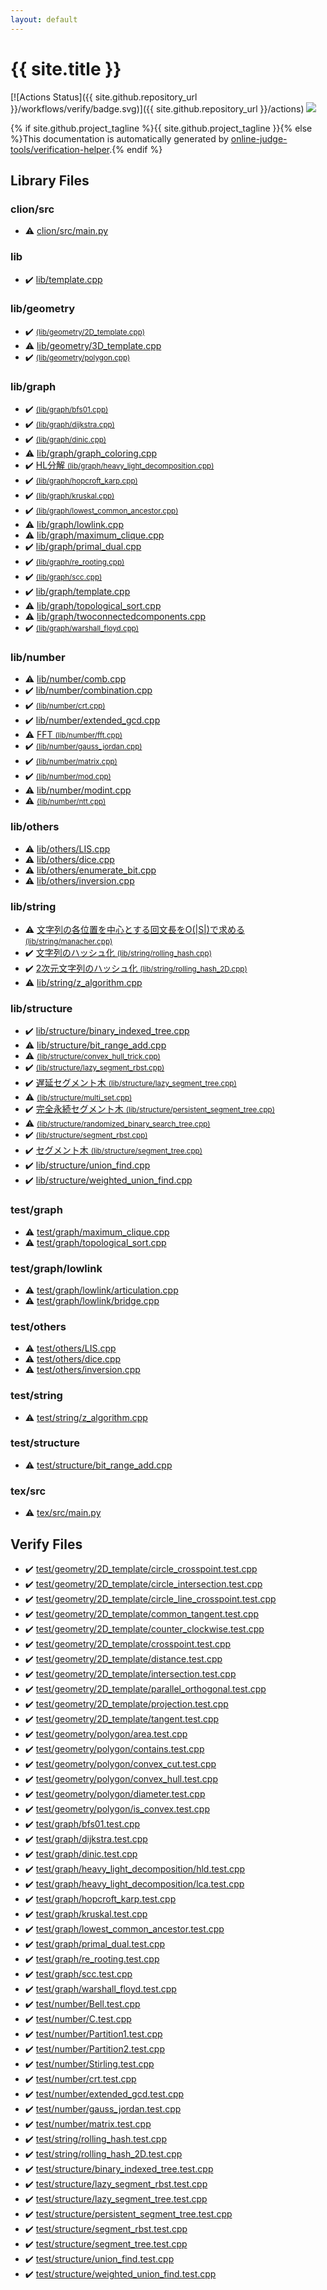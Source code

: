 ```yaml
---
layout: default
---
```


<!-- mathjax config similar to math.stackexchange -->
<script type="text/javascript" async
  src="https://cdnjs.cloudflare.com/ajax/libs/mathjax/2.7.5/MathJax.js?config=TeX-MML-AM_CHTML">
</script>
<script type="text/x-mathjax-config">
  MathJax.Hub.Config({
    TeX: { equationNumbers: { autoNumber: "AMS" }},
    tex2jax: {
      inlineMath: [ ['$','$'] ],
      processEscapes: true
    },
    "HTML-CSS": { matchFontHeight: false },
    displayAlign: "left",
    displayIndent: "2em"
  });
</script>

<script type="text/javascript" src="https://cdnjs.cloudflare.com/ajax/libs/jquery/3.4.1/jquery.min.js"></script>
<script src="https://cdn.jsdelivr.net/npm/jquery-balloon-js@1.1.2/jquery.balloon.min.js" integrity="sha256-ZEYs9VrgAeNuPvs15E39OsyOJaIkXEEt10fzxJ20+2I=" crossorigin="anonymous"></script>
<script type="text/javascript" src="assets/js/copy-button.js"></script>
<link rel="stylesheet" href="assets/css/copy-button.css" />


# {{ site.title }}

[![Actions Status]({{ site.github.repository_url }}/workflows/verify/badge.svg)]({{ site.github.repository_url }}/actions)
<a href="{{ site.github.repository_url }}"><img src="https://img.shields.io/github/last-commit/{{ site.github.owner_name }}/{{ site.github.repository_name }}" /></a>

{% if site.github.project_tagline %}{{ site.github.project_tagline }}{% else %}This documentation is automatically generated by <a href="https://github.com/online-judge-tools/verification-helper">online-judge-tools/verification-helper</a>.{% endif %}

## Library Files

<div id="ed6a026ddead4378a6f388dc9d849bf0"></div>

### clion/src

* :warning: <a href="library/clion/src/main.py.html">clion/src/main.py</a>


<div id="e8acc63b1e238f3255c900eed37254b8"></div>

### lib

* :heavy_check_mark: <a href="library/lib/template.cpp.html">lib/template.cpp</a>


<div id="7096d029078708cdbb96f2303d66dee8"></div>

### lib/geometry

* :heavy_check_mark: <a href="library/lib/geometry/2D_template.cpp.html"> <small>(lib/geometry/2D_template.cpp)</small></a>
* :warning: <a href="library/lib/geometry/3D_template.cpp.html">lib/geometry/3D_template.cpp</a>
* :heavy_check_mark: <a href="library/lib/geometry/polygon.cpp.html"> <small>(lib/geometry/polygon.cpp)</small></a>


<div id="6e267a37887a7dcb68cbf7008d6c7e48"></div>

### lib/graph

* :heavy_check_mark: <a href="library/lib/graph/bfs01.cpp.html"> <small>(lib/graph/bfs01.cpp)</small></a>
* :heavy_check_mark: <a href="library/lib/graph/dijkstra.cpp.html"> <small>(lib/graph/dijkstra.cpp)</small></a>
* :heavy_check_mark: <a href="library/lib/graph/dinic.cpp.html"> <small>(lib/graph/dinic.cpp)</small></a>
* :warning: <a href="library/lib/graph/graph_coloring.cpp.html">lib/graph/graph_coloring.cpp</a>
* :heavy_check_mark: <a href="library/lib/graph/heavy_light_decomposition.cpp.html">HL分解 <small>(lib/graph/heavy_light_decomposition.cpp)</small></a>
* :heavy_check_mark: <a href="library/lib/graph/hopcroft_karp.cpp.html"> <small>(lib/graph/hopcroft_karp.cpp)</small></a>
* :heavy_check_mark: <a href="library/lib/graph/kruskal.cpp.html"> <small>(lib/graph/kruskal.cpp)</small></a>
* :heavy_check_mark: <a href="library/lib/graph/lowest_common_ancestor.cpp.html"> <small>(lib/graph/lowest_common_ancestor.cpp)</small></a>
* :warning: <a href="library/lib/graph/lowlink.cpp.html">lib/graph/lowlink.cpp</a>
* :warning: <a href="library/lib/graph/maximum_clique.cpp.html">lib/graph/maximum_clique.cpp</a>
* :heavy_check_mark: <a href="library/lib/graph/primal_dual.cpp.html">lib/graph/primal_dual.cpp</a>
* :heavy_check_mark: <a href="library/lib/graph/re_rooting.cpp.html"> <small>(lib/graph/re_rooting.cpp)</small></a>
* :heavy_check_mark: <a href="library/lib/graph/scc.cpp.html"> <small>(lib/graph/scc.cpp)</small></a>
* :heavy_check_mark: <a href="library/lib/graph/template.cpp.html">lib/graph/template.cpp</a>
* :warning: <a href="library/lib/graph/topological_sort.cpp.html">lib/graph/topological_sort.cpp</a>
* :warning: <a href="library/lib/graph/twoconnectedcomponents.cpp.html">lib/graph/twoconnectedcomponents.cpp</a>
* :heavy_check_mark: <a href="library/lib/graph/warshall_floyd.cpp.html"> <small>(lib/graph/warshall_floyd.cpp)</small></a>


<div id="12cd94d703d26487f7477e7dcce25e7f"></div>

### lib/number

* :warning: <a href="library/lib/number/comb.cpp.html">lib/number/comb.cpp</a>
* :heavy_check_mark: <a href="library/lib/number/combination.cpp.html">lib/number/combination.cpp</a>
* :heavy_check_mark: <a href="library/lib/number/crt.cpp.html"> <small>(lib/number/crt.cpp)</small></a>
* :heavy_check_mark: <a href="library/lib/number/extended_gcd.cpp.html">lib/number/extended_gcd.cpp</a>
* :warning: <a href="library/lib/number/fft.cpp.html">FFT <small>(lib/number/fft.cpp)</small></a>
* :heavy_check_mark: <a href="library/lib/number/gauss_jordan.cpp.html"> <small>(lib/number/gauss_jordan.cpp)</small></a>
* :heavy_check_mark: <a href="library/lib/number/matrix.cpp.html"> <small>(lib/number/matrix.cpp)</small></a>
* :heavy_check_mark: <a href="library/lib/number/mod.cpp.html"> <small>(lib/number/mod.cpp)</small></a>
* :warning: <a href="library/lib/number/modint.cpp.html">lib/number/modint.cpp</a>
* :warning: <a href="library/lib/number/ntt.cpp.html"> <small>(lib/number/ntt.cpp)</small></a>


<div id="2569b475fca6e8e7d428548d20016ff0"></div>

### lib/others

* :warning: <a href="library/lib/others/LIS.cpp.html">lib/others/LIS.cpp</a>
* :warning: <a href="library/lib/others/dice.cpp.html">lib/others/dice.cpp</a>
* :warning: <a href="library/lib/others/enumerate_bit.cpp.html">lib/others/enumerate_bit.cpp</a>
* :warning: <a href="library/lib/others/inversion.cpp.html">lib/others/inversion.cpp</a>


<div id="9a48db5fb6f746df590a3d4604f6478b"></div>

### lib/string

* :warning: <a href="library/lib/string/manacher.cpp.html">文字列の各位置を中心とする回文長をO(|S|)で求める <small>(lib/string/manacher.cpp)</small></a>
* :heavy_check_mark: <a href="library/lib/string/rolling_hash.cpp.html">文字列のハッシュ化 <small>(lib/string/rolling_hash.cpp)</small></a>
* :heavy_check_mark: <a href="library/lib/string/rolling_hash_2D.cpp.html">2次元文字列のハッシュ化 <small>(lib/string/rolling_hash_2D.cpp)</small></a>
* :warning: <a href="library/lib/string/z_algorithm.cpp.html">lib/string/z_algorithm.cpp</a>


<div id="c4d905b3311a5371af1ce28a5d3ead13"></div>

### lib/structure

* :heavy_check_mark: <a href="library/lib/structure/binary_indexed_tree.cpp.html">lib/structure/binary_indexed_tree.cpp</a>
* :warning: <a href="library/lib/structure/bit_range_add.cpp.html">lib/structure/bit_range_add.cpp</a>
* :warning: <a href="library/lib/structure/convex_hull_trick.cpp.html"> <small>(lib/structure/convex_hull_trick.cpp)</small></a>
* :heavy_check_mark: <a href="library/lib/structure/lazy_segment_rbst.cpp.html"> <small>(lib/structure/lazy_segment_rbst.cpp)</small></a>
* :heavy_check_mark: <a href="library/lib/structure/lazy_segment_tree.cpp.html">遅延セグメント木 <small>(lib/structure/lazy_segment_tree.cpp)</small></a>
* :warning: <a href="library/lib/structure/multi_set.cpp.html"> <small>(lib/structure/multi_set.cpp)</small></a>
* :heavy_check_mark: <a href="library/lib/structure/persistent_segment_tree.cpp.html">完全永続セグメント木 <small>(lib/structure/persistent_segment_tree.cpp)</small></a>
* :warning: <a href="library/lib/structure/randomized_binary_search_tree.cpp.html"> <small>(lib/structure/randomized_binary_search_tree.cpp)</small></a>
* :heavy_check_mark: <a href="library/lib/structure/segment_rbst.cpp.html"> <small>(lib/structure/segment_rbst.cpp)</small></a>
* :heavy_check_mark: <a href="library/lib/structure/segment_tree.cpp.html">セグメント木 <small>(lib/structure/segment_tree.cpp)</small></a>
* :heavy_check_mark: <a href="library/lib/structure/union_find.cpp.html">lib/structure/union_find.cpp</a>
* :heavy_check_mark: <a href="library/lib/structure/weighted_union_find.cpp.html">lib/structure/weighted_union_find.cpp</a>


<div id="baa37bfd168b079b758c0db816f7295f"></div>

### test/graph

* :warning: <a href="library/test/graph/maximum_clique.cpp.html">test/graph/maximum_clique.cpp</a>
* :warning: <a href="library/test/graph/topological_sort.cpp.html">test/graph/topological_sort.cpp</a>


<div id="2f522f94949fa34ad9333addc4407bb3"></div>

### test/graph/lowlink

* :warning: <a href="library/test/graph/lowlink/articulation.cpp.html">test/graph/lowlink/articulation.cpp</a>
* :warning: <a href="library/test/graph/lowlink/bridge.cpp.html">test/graph/lowlink/bridge.cpp</a>


<div id="387155223b8efcb396433364712bb3df"></div>

### test/others

* :warning: <a href="library/test/others/LIS.cpp.html">test/others/LIS.cpp</a>
* :warning: <a href="library/test/others/dice.cpp.html">test/others/dice.cpp</a>
* :warning: <a href="library/test/others/inversion.cpp.html">test/others/inversion.cpp</a>


<div id="e46c0047b1d14ef43eeaaf13f64d385f"></div>

### test/string

* :warning: <a href="library/test/string/z_algorithm.cpp.html">test/string/z_algorithm.cpp</a>


<div id="2c7aa83aa7981015c539598d29afdf98"></div>

### test/structure

* :warning: <a href="library/test/structure/bit_range_add.cpp.html">test/structure/bit_range_add.cpp</a>


<div id="a027bd23603dcb83d224b0c0ea5ce216"></div>

### tex/src

* :warning: <a href="library/tex/src/main.py.html">tex/src/main.py</a>


## Verify Files

* :heavy_check_mark: <a href="verify/test/geometry/2D_template/circle_crosspoint.test.cpp.html">test/geometry/2D_template/circle_crosspoint.test.cpp</a>
* :heavy_check_mark: <a href="verify/test/geometry/2D_template/circle_intersection.test.cpp.html">test/geometry/2D_template/circle_intersection.test.cpp</a>
* :heavy_check_mark: <a href="verify/test/geometry/2D_template/circle_line_crosspoint.test.cpp.html">test/geometry/2D_template/circle_line_crosspoint.test.cpp</a>
* :heavy_check_mark: <a href="verify/test/geometry/2D_template/common_tangent.test.cpp.html">test/geometry/2D_template/common_tangent.test.cpp</a>
* :heavy_check_mark: <a href="verify/test/geometry/2D_template/counter_clockwise.test.cpp.html">test/geometry/2D_template/counter_clockwise.test.cpp</a>
* :heavy_check_mark: <a href="verify/test/geometry/2D_template/crosspoint.test.cpp.html">test/geometry/2D_template/crosspoint.test.cpp</a>
* :heavy_check_mark: <a href="verify/test/geometry/2D_template/distance.test.cpp.html">test/geometry/2D_template/distance.test.cpp</a>
* :heavy_check_mark: <a href="verify/test/geometry/2D_template/intersection.test.cpp.html">test/geometry/2D_template/intersection.test.cpp</a>
* :heavy_check_mark: <a href="verify/test/geometry/2D_template/parallel_orthogonal.test.cpp.html">test/geometry/2D_template/parallel_orthogonal.test.cpp</a>
* :heavy_check_mark: <a href="verify/test/geometry/2D_template/projection.test.cpp.html">test/geometry/2D_template/projection.test.cpp</a>
* :heavy_check_mark: <a href="verify/test/geometry/2D_template/tangent.test.cpp.html">test/geometry/2D_template/tangent.test.cpp</a>
* :heavy_check_mark: <a href="verify/test/geometry/polygon/area.test.cpp.html">test/geometry/polygon/area.test.cpp</a>
* :heavy_check_mark: <a href="verify/test/geometry/polygon/contains.test.cpp.html">test/geometry/polygon/contains.test.cpp</a>
* :heavy_check_mark: <a href="verify/test/geometry/polygon/convex_cut.test.cpp.html">test/geometry/polygon/convex_cut.test.cpp</a>
* :heavy_check_mark: <a href="verify/test/geometry/polygon/convex_hull.test.cpp.html">test/geometry/polygon/convex_hull.test.cpp</a>
* :heavy_check_mark: <a href="verify/test/geometry/polygon/diameter.test.cpp.html">test/geometry/polygon/diameter.test.cpp</a>
* :heavy_check_mark: <a href="verify/test/geometry/polygon/is_convex.test.cpp.html">test/geometry/polygon/is_convex.test.cpp</a>
* :heavy_check_mark: <a href="verify/test/graph/bfs01.test.cpp.html">test/graph/bfs01.test.cpp</a>
* :heavy_check_mark: <a href="verify/test/graph/dijkstra.test.cpp.html">test/graph/dijkstra.test.cpp</a>
* :heavy_check_mark: <a href="verify/test/graph/dinic.test.cpp.html">test/graph/dinic.test.cpp</a>
* :heavy_check_mark: <a href="verify/test/graph/heavy_light_decomposition/hld.test.cpp.html">test/graph/heavy_light_decomposition/hld.test.cpp</a>
* :heavy_check_mark: <a href="verify/test/graph/heavy_light_decomposition/lca.test.cpp.html">test/graph/heavy_light_decomposition/lca.test.cpp</a>
* :heavy_check_mark: <a href="verify/test/graph/hopcroft_karp.test.cpp.html">test/graph/hopcroft_karp.test.cpp</a>
* :heavy_check_mark: <a href="verify/test/graph/kruskal.test.cpp.html">test/graph/kruskal.test.cpp</a>
* :heavy_check_mark: <a href="verify/test/graph/lowest_common_ancestor.test.cpp.html">test/graph/lowest_common_ancestor.test.cpp</a>
* :heavy_check_mark: <a href="verify/test/graph/primal_dual.test.cpp.html">test/graph/primal_dual.test.cpp</a>
* :heavy_check_mark: <a href="verify/test/graph/re_rooting.test.cpp.html">test/graph/re_rooting.test.cpp</a>
* :heavy_check_mark: <a href="verify/test/graph/scc.test.cpp.html">test/graph/scc.test.cpp</a>
* :heavy_check_mark: <a href="verify/test/graph/warshall_floyd.test.cpp.html">test/graph/warshall_floyd.test.cpp</a>
* :heavy_check_mark: <a href="verify/test/number/Bell.test.cpp.html">test/number/Bell.test.cpp</a>
* :heavy_check_mark: <a href="verify/test/number/C.test.cpp.html">test/number/C.test.cpp</a>
* :heavy_check_mark: <a href="verify/test/number/Partition1.test.cpp.html">test/number/Partition1.test.cpp</a>
* :heavy_check_mark: <a href="verify/test/number/Partition2.test.cpp.html">test/number/Partition2.test.cpp</a>
* :heavy_check_mark: <a href="verify/test/number/Stirling.test.cpp.html">test/number/Stirling.test.cpp</a>
* :heavy_check_mark: <a href="verify/test/number/crt.test.cpp.html">test/number/crt.test.cpp</a>
* :heavy_check_mark: <a href="verify/test/number/extended_gcd.test.cpp.html">test/number/extended_gcd.test.cpp</a>
* :heavy_check_mark: <a href="verify/test/number/gauss_jordan.test.cpp.html">test/number/gauss_jordan.test.cpp</a>
* :heavy_check_mark: <a href="verify/test/number/matrix.test.cpp.html">test/number/matrix.test.cpp</a>
* :heavy_check_mark: <a href="verify/test/string/rolling_hash.test.cpp.html">test/string/rolling_hash.test.cpp</a>
* :heavy_check_mark: <a href="verify/test/string/rolling_hash_2D.test.cpp.html">test/string/rolling_hash_2D.test.cpp</a>
* :heavy_check_mark: <a href="verify/test/structure/binary_indexed_tree.test.cpp.html">test/structure/binary_indexed_tree.test.cpp</a>
* :heavy_check_mark: <a href="verify/test/structure/lazy_segment_rbst.test.cpp.html">test/structure/lazy_segment_rbst.test.cpp</a>
* :heavy_check_mark: <a href="verify/test/structure/lazy_segment_tree.test.cpp.html">test/structure/lazy_segment_tree.test.cpp</a>
* :heavy_check_mark: <a href="verify/test/structure/persistent_segment_tree.test.cpp.html">test/structure/persistent_segment_tree.test.cpp</a>
* :heavy_check_mark: <a href="verify/test/structure/segment_rbst.test.cpp.html">test/structure/segment_rbst.test.cpp</a>
* :heavy_check_mark: <a href="verify/test/structure/segment_tree.test.cpp.html">test/structure/segment_tree.test.cpp</a>
* :heavy_check_mark: <a href="verify/test/structure/union_find.test.cpp.html">test/structure/union_find.test.cpp</a>
* :heavy_check_mark: <a href="verify/test/structure/weighted_union_find.test.cpp.html">test/structure/weighted_union_find.test.cpp</a>


